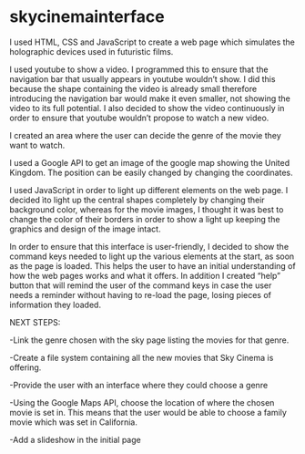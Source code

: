 # skycinemainterface


I used HTML, CSS and JavaScript to create a web page which simulates the holographic devices used in futuristic films. 

I used youtube to show a video. I programmed this to ensure that the navigation bar that usually appears in youtube wouldn’t show. I did this because the shape containing the video is already small therefore introducing the navigation bar would make it even smaller, not showing the video to its full potential.
I also decided to show the video continuously in order to ensure that youtube wouldn’t propose to watch a new video.

I created an area where the user can decide the genre of the movie they want to watch.

I used a Google API to get an image of the google map showing the United Kingdom. The position can be easily changed by changing the coordinates.

I used JavaScript in order to light up different elements on the web page. I decided ìto light up the central shapes completely by changing their background color, whereas for the movie images, I thought it was best to change the color of their borders in order to show a light up keeping the graphics and design of the image intact.

In order to ensure that this interface is user-friendly, I decided to show the command keys needed to light up the various elements at the start, as soon as the page is loaded. This helps the user to have an initial understanding of how the web pages works and what it offers. 
In addition I created  “help” button that will remind the user of the command keys in case the user needs a reminder without having to re-load the page, losing pieces of information they loaded.


NEXT STEPS:

-Link the genre chosen with the sky page listing the movies for that genre.

-Create a file system containing all the new movies that Sky Cinema is offering. 

-Provide the user with an interface where they could choose a genre 

-Using the Google Maps API, choose the location of where the chosen movie is set in.  This means that the user would be able to choose a family movie which was set in California.

-Add a slideshow in the initial page
